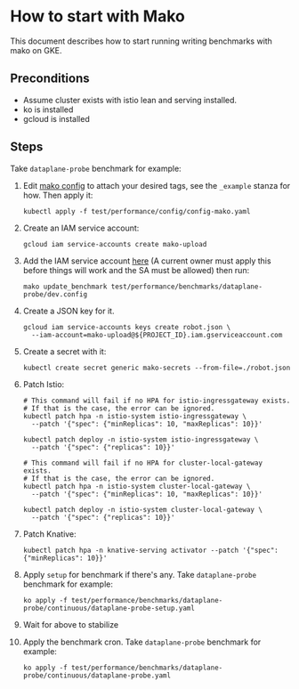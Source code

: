 # How to start with Mako

This document describes how to start running writing benchmarks with mako on
GKE.

## Preconditions

- Assume cluster exists with istio lean and serving installed.
- ko is installed
- gcloud is installed

## Steps

Take `dataplane-probe` benchmark for example:

1. Edit
   [mako config](https://github.com/knative/serving/blob/master/test/performance/config/config-mako.yaml)
   to attach your desired tags, see the `_example` stanza for how. Then apply
   it:

   ```shell
   kubectl apply -f test/performance/config/config-mako.yaml
   ```

1. Create an IAM service account:

   ```shell
   gcloud iam service-accounts create mako-upload
   ```

1. Add the IAM service account
   [here](https://github.com/knative/serving/blob/d73bb8378cab8bb0c1825aa9802bea9ea2e6cb26/test/performance/benchmarks/dataplane-probe/continuous/dev.config#L20)
   (A current owner must apply this before things will work and the SA must be
   allowed) then run:

   ```shell
   mako update_benchmark test/performance/benchmarks/dataplane-probe/dev.config
   ```

1. Create a JSON key for it.

   ```shell
   gcloud iam service-accounts keys create robot.json \
     --iam-account=mako-upload@${PROJECT_ID}.iam.gserviceaccount.com
   ```

1. Create a secret with it:

   ```shell
   kubectl create secret generic mako-secrets --from-file=./robot.json
   ```

1. Patch Istio:

   ```shell
   # This command will fail if no HPA for istio-ingressgateway exists.
   # If that is the case, the error can be ignored.
   kubectl patch hpa -n istio-system istio-ingressgateway \
     --patch '{"spec": {"minReplicas": 10, "maxReplicas": 10}}'

   kubectl patch deploy -n istio-system istio-ingressgateway \
     --patch '{"spec": {"replicas": 10}}'

   # This command will fail if no HPA for cluster-local-gateway exists.
   # If that is the case, the error can be ignored.
   kubectl patch hpa -n istio-system cluster-local-gateway \
     --patch '{"spec": {"minReplicas": 10, "maxReplicas": 10}}'

   kubectl patch deploy -n istio-system cluster-local-gateway \
     --patch '{"spec": {"replicas": 10}}'
   ```

1. Patch Knative:

   ```shell
   kubectl patch hpa -n knative-serving activator --patch '{"spec": {"minReplicas": 10}}'
   ```

1. Apply `setup` for benchmark if there's any. Take `dataplane-probe` benchmark
   for example:

   ```shell
   ko apply -f test/performance/benchmarks/dataplane-probe/continuous/dataplane-probe-setup.yaml
   ```

1. Wait for above to stabilize

1. Apply the benchmark cron. Take `dataplane-probe` benchmark for example:

   ```gcloud
   ko apply -f test/performance/benchmarks/dataplane-probe/continuous/dataplane-probe.yaml
   ```
